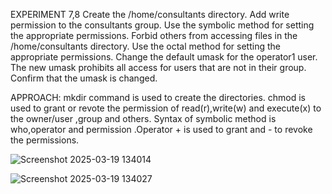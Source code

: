 
EXPERIMENT 7,8 Create the /home/consultants directory. Add write permission to the consultants group. Use the symbolic method for setting the appropriate permissions. Forbid others from accessing files in the /home/consultants directory. Use the octal method for setting the appropriate permissions. Change the default umask for the operator1 user. The new umask prohibits all access for users that are not in their group. Confirm that the umask is changed.

APPROACH: mkdir command is used to create the directories. chmod is used to grant or revote the permission of read(r),write(w) and execute(x) to the owner/user ,group and others. Syntax of symbolic method is who,operator and permission .Operator + is used to grant and - to revoke the permissions.

![Screenshot 2025-03-19 134014](https://github.com/user-attachments/assets/12250ab8-1aa3-4b10-bc9f-af2dc30425dd)


![Screenshot 2025-03-19 134027](https://github.com/user-attachments/assets/1ba3a1ce-fc78-4dfc-851f-b10e39b8e3ad)
